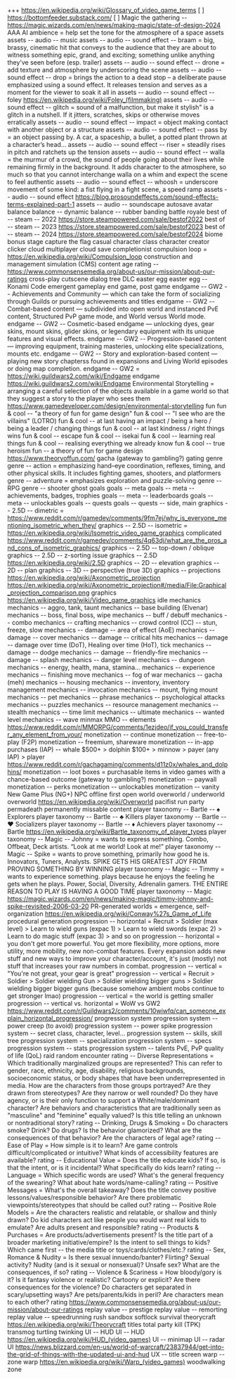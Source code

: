 +++ https://en.wikipedia.org/wiki/Glossary_of_video_game_terms
[ ] https://bottomfeeder.substack.com/
[ ] Magic the gathering -- https://magic.wizards.com/en/news/making-magic/state-of-design-2024
AAA
AI
ambience = help set the tone for the atmosphere of a space
assets
assets -- audio -- music
assets -- audio -- sound effect -- braam = big, brassy, cinematic hit that conveys to the audience that they are about to witness something epic, grand, and exciting; something unlike anything they’ve seen before (esp. trailer)
assets -- audio -- sound effect -- drone = add texture and atmosphere by underscoring the scene
assets -- audio -- sound effect -- drop = brings the action to a dead stop – a deliberate pause emphasized using a sound effect. It releases tension and serves as a moment for the viewer to soak it all in
assets -- audio -- sound effect -- foley https://en.wikipedia.org/wiki/Foley_(filmmaking)
assets -- audio -- sound effect -- glitch = sound of a malfunction, but make it stylish" is a glitch in a nutshell. If it jitters, scratches, skips or otherwise moves erratically
assets -- audio -- sound effect -- impact = object making contact with another object or a structure
assets -- audio -- sound effect -- pass by = an object passing by. A car, a spaceship, a bullet, a potted plant thrown at a character’s head…
assets -- audio -- sound effect -- riser = steadily rises in pitch and ratchets up the tension
assets -- audio -- sound effect -- walla = the murmur of a crowd, the sound of people going about their lives while remaining firmly in the background. It adds character to the atmosphere, so much so that you cannot interchange walla on a whim and expect the scene to feel authentic
assets -- audio -- sound effect -- whoosh = underscore movement of some kind: a fist flying in a fight scene, a speed ramp
assets -- audio -- sound effect https://blog.prosoundeffects.com/sound-effects-terms-explained-part-1
assets -- audio -- soundscape
autosave
avatar
balance
balance -- dynamic
balance -- rubber banding
battle royale
best of -- steam -- 2022 https://store.steampowered.com/sale/bestof2022
best of -- steam -- 2023 https://store.steampowered.com/sale/bestof2023
best of -- steam -- 2024 https://store.steampowered.com/sale/bestof2024
biome
bonus stage
capture the flag
casual
character class
character creator
clicker
cloud multiplayer
cloud save
completionist
compulsion loop = https://en.wikipedia.org/wiki/Compulsion_loop
construction and management simulation (CMS)
content age rating -- https://www.commonsensemedia.org/about-us/our-mission/about-our-ratings
cross-play
cutscene
dialog tree
DLC
easter egg
easter egg -- Konami Code
emergent gameplay
end game, post game
endgame -- GW2 -- Achievements and Community — which can take the form of socializing through Guilds or pursuing achievements and titles
endgame -- GW2 -- Combat-based content — subdivided into open world and instanced PvE content, Structured PvP game mode, and World versus World mode.
endgame -- GW2 -- Cosmetic-based endgame — unlocking dyes, gear skins, mount skins, glider skins, or legendary equipment with its unique features and visual effects.
endgame -- GW2 -- Progression-based content — improving equipment, training masteries, unlocking elite specializations, mounts etc.
endgame -- GW2 -- Story and exploration-based content — playing new story chapterss found in expansions and Living World episodes or doing map completion.
endgame -- GW2 = https://wiki.guildwars2.com/wiki/Endgame
endgame https://wiki.guildwars2.com/wiki/Endgame
Environmental Storytelling = arranging a careful selection of the objects available in a game world so that they suggest a story to the player who sees them https://www.gamedeveloper.com/design/environmental-storytelling
fun
fun & cool -- "a theory of fun for game design"
fun & cool -- "I see who are the villains" (LOTRO)
fun & cool -- at last having an impact / being a hero / being a leader / changing things
fun & cool -- at last kindness / right things wins
fun & cool -- escape
fun & cool -- isekai
fun & cool -- learning real things
fun & cool -- realising everything we already know
fun & cool -- true heroism
fun -- a theory of fun for game design https://www.theoryoffun.com/
gacha (gateway to gambling?)
gating
genre
genre -- action = emphasizing hand–eye coordination, reflexes, timing, and other physical skills. It includes fighting games, shooters, and platformers
genre -- adventure = emphasizes exploration and puzzle-solving
genre -- RPG
genre -- shooter
ghost
goals
goals -- meta
goals -- meta -- achievements, badges, trophies
goals -- meta -- leaderboards
goals -- meta -- unlockables
goals -- quests
goals -- quests -- side, main
graphics -- 2.5D -- dimetric = https://www.reddit.com/r/gamedev/comments/9fm7ej/why_is_everyone_mentioning_isometric_when_they/
graphics -- 2.5D -- isometric = https://en.wikipedia.org/wiki/Isometric_video_game_graphics complicated https://www.reddit.com/r/gamedev/comments/4q63dj/what_are_the_pros_and_cons_of_isometric_graphics/
graphics -- 2.5D -- top-down / oblique
graphics -- 2.5D -- z-sorting issue
graphics -- 2.5D https://en.wikipedia.org/wiki/2.5D
graphics -- 2D -- elevation
graphics -- 2D -- plan
graphics -- 3D -- perspective (true 3D)
graphics -- projections https://en.wikipedia.org/wiki/Axonometric_projection https://en.wikipedia.org/wiki/Axonometric_projection#/media/File:Graphical_projection_comparison.png
graphics https://en.wikipedia.org/wiki/Video_game_graphics
idle
mechanics
mechanics -- aggro, tank, taunt
mechanics -- base building (Elvenar)
mechanics -- boss, final boss, wipe
mechanics -- buff / debuff
mechanics -- combo
mechanics -- crafting
mechanics -- crowd control (CC) -- stun, freeze, slow
mechanics -- damage -- area of effect (AoE)
mechanics -- damage -- cover
mechanics -- damage -- critical hits
mechanics -- damage -- damage over time (DoT), Healing over time (HoT), tick
mechanics -- damage -- dodge
mechanics -- damage -- friendly-fire
mechanics -- damage -- splash
mechanics -- danger level
mechanics -- dungeon
mechanics -- energy, health, mana, stamina...
mechanics -- experience
mechanics -- finishing move
mechanics -- fog of war
mechanics -- gacha (meh)
mechanics -- housing
mechanics -- inventory, inventory management
mechanics -- invocation
mechanics -- mount, flying mount
mechanics -- pet
mechanics -- phrase
mechanics -- psychological attacks
mechanics -- puzzles
mechanics -- resource management
mechanics -- stealth
mechanics -- time limit
mechanics -- ultimate
mechanics -- wanted level
mechanics -- wave
minmax
MMO -- elements https://www.reddit.com/r/MMORPG/comments/1ezjdeo/if_you_could_transfer_any_element_from_your/
monetization -- continue
monetization -- free-to-play (F2P)
monetization -- freemium, shareware
monetization -- in-app purchases (IAP) -- whale $500+ > dolphin $100+ > minnow > payer (any IAP) > player https://www.reddit.com/r/gachagaming/comments/d11z0x/whales_and_dolphins/
monetization -- loot boxes = purchasable items in video games with a chance-based outcome (gateway to gambling?)
monetization -- paywall
monetization -- perks
monetization -- unlockables
monetization -- vanity
New Game Plus (NG+)
NPC
offline first
open world
overworld / underworld
overworld https://en.wikipedia.org/wiki/Overworld
pacifist run
party
permadeath
permanently missable content
player taxonomy -- Bartle -- ♠ Explorers
player taxonomy -- Bartle -- ♣ Killers
player taxonomy -- Bartle -- ♥ Socializers
player taxonomy -- Bartle -- ♦ Achievers
player taxonomy -- Bartle https://en.wikipedia.org/wiki/Bartle_taxonomy_of_player_types
player taxonomy -- Magic -- Johnny = wants to express something. Combo, Offbeat, Deck artists. “Look at me world! Look at me!”
player taxonomy -- Magic -- Spike = wants to prove something, primarily how good he is. Innovators, Tuners, Analysts. SPIKE GETS HIS GREATEST JOY FROM PROVING SOMETHING BY WINNING
player taxonomy -- Magic -- Timmy = wants to experience something. plays because he enjoys the feeling he gets when he plays. Power, Social, Diversity, Adrenalin gamers. THE ENTIRE REASON TO PLAY IS HAVING A GOOD TIME
player taxonomy -- Magic https://magic.wizards.com/en/news/making-magic/timmy-johnny-and-spike-revisited-2006-03-20
PR-generated worlds =  emergence, self-organization https://en.wikipedia.org/wiki/Conway%27s_Game_of_Life
procedural generation
progression -- horizontal = Recruit > Soldier (max level) > Learn to wield guns (expac 1) > Learn to wield swords (expac 2) > Learn to do magic stuff (expac 3) > and so on
progression -- horizontal = you don't get more powerful. You get more flexibility, more options, more utility, more mobility, new non-combat features. Every expansion adds new stuff and new ways to improve your character/account, it's just (mostly) not stuff that increases your raw numbers in combat.
progression -- vertical = "You're not great, your gear is great"
progression -- vertical = Recruit > Soldier > Soldier wielding Gun > Soldier wielding bigger guns > Soldier wielding bigger bigger guns (because somehow ambient mobs continue to get stronger lmao)
progression -- vertical = the world is getting smaller
progression -- vertical vs. horizontal = WoW vs GW2 https://www.reddit.com/r/Guildwars2/comments/10wiwfq/can_someone_explain_horizontal_progression/
progression system
progression system -- power creep (to avoid)
progression system -- power spike
progression system -- secret class, character, level...
progression system -- skills, skill tree
progression system -- specialization
progression system -- specs
progression system -- stats
progression system -- talents
PvE, PvP
quality of life (QoL)
raid
random encounter
rating -- Diverse Representations = Which traditionally marginalized groups are represented? This can refer to gender, race, ethnicity, age, disability, religious backgrounds, socioeconomic status, or body shapes that have been underrepresented in media. How are the characters from those groups portrayed? Are they drawn from stereotypes? Are they narrow or well rounded? Do they have agency, or is their only function to support a White/male/dominant character? Are behaviors and characteristics that are traditionally seen as "masculine" and "feminine" equally valued? Is this title telling an unknown or nontraditional story?
rating -- Drinking, Drugs & Smoking = Do characters smoke? Drink? Do drugs? Is the behavior glamorized? What are the consequences of that behavior? Are the characters of legal age?
rating -- Ease of Play = How simple is it to learn? Are game controls difficult/complicated or intuitive? What kinds of accessibility features are available?
rating -- Educational Value = Does the title educate kids? If so, is that the intent, or is it incidental? What specifically do kids learn?
rating -- Language = Which specific words are used? What's the general frequency of the swearing? What about hate words/name-calling?
rating -- Positive Messages = What's the overall takeaway? Does the title convey positive lessons/values/responsible behavior? Are there problematic viewpoints/stereotypes that should be called out?
rating -- Positive Role Models = Are the characters realistic and relatable, or shallow and thinly drawn? Do kid characters act like people you would want real kids to emulate? Are adults present and responsible?
rating -- Products & Purchases = Are products/advertisements present? Is the title part of a broader marketing initiative/empire? Is the intent to sell things to kids? Which came first -- the media title or toys/cards/clothes/etc.?
rating -- Sex, Romance & Nudity = Is there sexual innuendo/banter? Flirting? Sexual activity? Nudity (and is it sexual or nonsexual)? Unsafe sex? What are the consequences, if so?
rating -- Violence & Scariness = How bloody/gory is it? Is it fantasy violence or realistic? Cartoony or explicit? Are there consequences for the violence? Do characters get separated in scary/upsetting ways? Are pets/parents/kids in peril? Are characters mean to each other?
rating https://www.commonsensemedia.org/about-us/our-mission/about-our-ratings
replay value -- prestige
replay value -- remorting
replay value -- speedrunning
rush
sandbox
softlock
survival
theorycraft https://en.wikipedia.org/wiki/Theorycraft
titles
total party kill (TPK)
transmog
turtling
twinking
UI -- HUD
UI -- HUD https://en.wikipedia.org/wiki/HUD_(video_games)
UI -- minimap
UI -- radar
UI https://news.blizzard.com/en-us/world-of-warcraft/23837944/get-into-the-grid-of-things-with-the-updated-ui-and-hud
UX -- title screen
warp -- zone
warp https://en.wikipedia.org/wiki/Warp_(video_games)
woodwalking
zone
